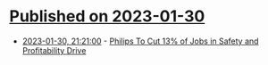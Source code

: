 # [Published on 2023-01-30](index.md)

* [2023-01-30, 21:21:00](https://tech.slashdot.org/story/23/01/30/1623224/philips-to-cut-13-of-jobs-in-safety-and-profitability-drive?utm_source=rss1.0mainlinkanon&utm_medium=feed) - [Philips To Cut 13% of Jobs in Safety and Profitability Drive](https://tech.slashdot.org/story/23/01/30/1623224/philips-to-cut-13-of-jobs-in-safety-and-profitability-drive?utm_source=rss1.0mainlinkanon&utm_medium=feed)

